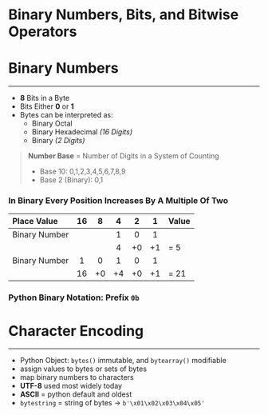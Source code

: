# **Binary Numbers, Bits, and Bitwise Operators**

# **Binary Numbers**
---
- **8** Bits in a Byte 
- Bits Either **0** or **1**
- Bytes can be interpreted as: 
    - Binary Octal
    - Binary Hexadecimal *(16 Digits)*
    - Binary *(2 Digits)*

> **Number Base** = Number of Digits in a System of Counting 
>   - Base 10: 0,1,2,3,4,5,6,7,8,9
>   - Base 2 (Binary): 0,1

### In Binary Every Position Increases By A Multiple Of **Two**
| Place Value | 16 | 8 | 4 | 2 | 1 | Value |
|:------------|:--:|:-:|:-:|:-:|:-:|:------|
| Binary Number |  |  | 1 | 0 | 1 |  |
|  |  |  | 4 | +0 | +1 | = 5 |
| Binary Number | 1 | 0 | 1 | 0 | 1 |  |
|  | 16 | +0 | +4 | +0 | +1 | = 21 |

### Python Binary Notation: Prefix `0b`



# **Character Encoding**
---
- Python Object: `bytes()` immutable, and `bytearray()` modifiable 
- assign values to bytes or sets of bytes 
- map binary numbers to characters 
- **UTF-8** used most widely today 
- **ASCII** = python default and oldest 
- `bytestring` = string of bytes -> `b'\x01\x02\x03\x04\x05'`

